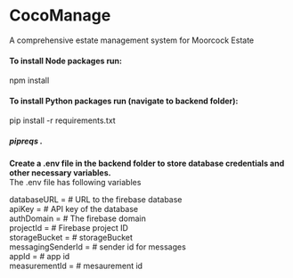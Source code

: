 # CocoManage
A comprehensive estate management system for Moorcock Estate

<h4>To install Node packages run: </h4><p>npm install</p>
<h4>To install Python packages run (navigate to backend folder): </h4><p>pip install -r requirements.txt</p> 
<h5>pipreqs .</h5>
<!--ol>
  <li>pip install djangorestframework</li>
  <li>pip install django-cors-headers</li>
  <li>pip insall openmeteo_requests</li>
  <li>pip install requests-cache</li>
  <li>pip retry-requests</li>
  <li>pip install numpy</li>
  <li>pip install pandas</li>
  <li>pip install pyrebase4</li>
  <li>pip install dotenv</li>
</ol-->

<p><b>Create a .env file in the backend folder to store database credentials and other necessary variables.</b><br> The .env file has following variables</p>
<div>
  databaseURL = # URL to the firebase database <br>
  apiKey = # API key of the database <br>
  authDomain = # The firebase domain <br>
  projectId = # Firebase project ID <br>
  storageBucket = # storageBucket <br>
  messagingSenderId = # sender id for messages <br>
  appId = # app id <br>
  measurementId = # mesaurement id <br>
</div>
